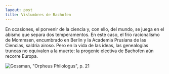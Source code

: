 ```yaml
---
layout: post
title: Vislumbres de Bachofen
---
```


En ocasiones, el porvenir de la ciencia y, con ello, del mundo, se juega en el abismo que separa dos temperamentos. En este caso, el frío racionalismo de Mommsen, encumbrado en Berlin y la Academia Prusiana de las Ciencias, saldría airoso. Pero en la vida de las ideas, las genealogías truncas no equivalen a la muerte: la progenie electiva de Bachofen aún recorre Europa.  

![Gossman, "Orpheus Philologus", p. 21](https://dl.dropboxusercontent.com/u/15184083/CAPS/bachofen-mommsen.png)


